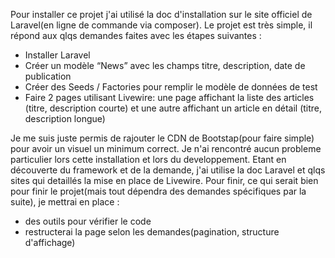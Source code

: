 Pour installer ce projet j'ai utilisé la doc d'installation sur le site officiel de Laravel(en ligne de commande via composer).
Le projet est très simple, il répond aux qlqs demandes faites avec les étapes suivantes : 
- Installer Laravel
- Créer un modèle “News” avec les champs titre, description, date de publication
- Créer des Seeds / Factories pour remplir le modèle de données de test
- Faire 2 pages utilisant Livewire: une page affichant la liste des articles (titre, description courte) et une autre affichant un article en détail (titre, description longue)

Je me suis juste permis de rajouter le CDN de Bootstap(pour faire simple) pour avoir un visuel un minimum correct.
Je n'ai rencontré aucun probleme particulier lors cette installation et lors du developpement.
Etant en découverte du framework et de la demande, j'ai utilise la doc Laravel et qlqs sites qui detaillés la mise en place de Livewire.
Pour finir, ce qui serait bien pour finir le projet(mais tout dépendra des demandes spécifiques par la suite), je mettrai en place :
- des outils pour vérifier le code
- restructerai la page selon les demandes(pagination, structure d'affichage)
